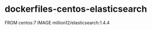 dockerfiles-centos-elasticsearch
========================
FROM    centos:7
IMAGE   million12/elasticsearch:1.4.4


